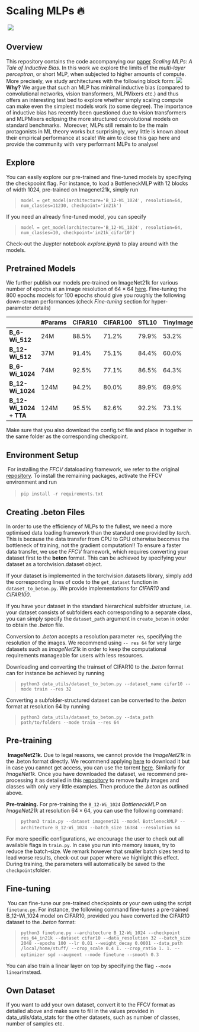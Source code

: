 ﻿# Scaling MLPs :fire:
​
![](https://user-images.githubusercontent.com/38691167/274573298-0aaf4b37-e9b3-4d67-9c0f-ef27fe17089d.png)
## Overview
This repository contains the code accompanying our [paper](https://arxiv.org/abs/2306.13575)  *Scaling MLPs: A Tale of Inductive Bias*. In this work we explore the limits of the *multi-layer perceptron*, or short MLP, when subjected to higher amounts of compute. More precisely, we study architectures with the following block form:
![](https://lh3.googleusercontent.com/pw/AIL4fc_3gvNmHfrvhN38zgU2OMTHqG-4w0zMY6of3S7Gi0EoV498btfYB2H7NnYUlpm8d0Va7COQAigFYZ9BCEI93qIqkV4_CKLKtdED6VQ8p-uJrKb6zD0yRfoe2yaMRdFFZeyPXaiFGWkJEurH-wvNGMY1=w1426-h154-s-no?authuser=0)
​
**Why?** We argue that such an MLP has minimal inductive bias (compared to convolutional networks, vision transformers, MLPMixers etc.) and thus offers an interesting test bed to explore whether simply scaling compute can make even the simplest models work (to some degree). The importance of inductive bias has recently been questioned due to vision transformers and MLPMixers eclipsing the more structured convolutional models on standard benchmarks.
​
Moreover, MLPs still remain to be the main protagonists in ML theory works but surprisingly, very little is known about their empirical performance at scale! We aim to close this gap here and provide the community with very performant MLPs to analyse!
​
## Explore
You can easily explore our pre-trained and fine-tuned models by specifying the checkpooint flag. For instance, to load a BottleneckMLP with 12 blocks of width 1024, pre-trained on Imagenet21k, simply run
>`model = get_model(architecture='B_12-Wi_1024', resolution=64, num_classes=11230,
                  checkpoint='in21k')`

If you need an already fine-tuned model, you can specify 
>`model = get_model(architecture='B_12-Wi_1024', resolution=64, num_classes=10,
                  checkpoint='in21k_cifar10')`

Check-out the Juypter notebook *explore.ipynb* to play around with the models.

## Pretrained Models

We further publish our models pre-trained on ImageNet21k for various number of epochs at an image resolution of $64\times 64$ [here](https://drive.google.com/drive/folders/17pbKnQgftxkGW5zZGuUvN1C---DesqOW?usp=sharing). Fine-tuning the $800$ epochs models for $100$ epochs should give you roughly the following down-stream performances (check *Fine-tuning* section for hyper-parameter details)

|                  | #Params | CIFAR10 | CIFAR100 | STL10 | TinyImageNet | ImageNet | ImageNetReal
| ---------------- | ------- | ------- | -------- | ----- | ------------ | ---------- | ------------
| **B_6-Wi_512**   | 24M     | 88.5%   | 71.2%    | 79.9% |    53.2%     |    33.3%   |    38.2
| **B_12-Wi_512**  | 37M     | 91.4%   | 75.1%    | 84.4% |    60.0%     |    38.0%   |    42.8
| **B_6-Wi_1024**  | 74M     | 92.5%   | 77.1%    | 86.5% |    64.3%     |    40.0%   |    47.0%
| **B_12-Wi_1024** | 124M    | 94.2%   | 80.0%    | 89.9% |    69.9%     |    43.2%   |    48.6%
| **B_12-Wi_1024 + TTA** | 124M    | 95.5%   | 82.6%    | 92.2% |    73.1%      |     51.4%   | 57.9%


Make sure that you also download the config.txt file and place in together in the same folder as the corresponding checkpoint.
## Environment Setup
​
For installing the *FFCV* dataloading framework, we refer to the original [repository](https://github.com/libffcv/ffcv). To install the remaining packages, activate the FFCV environment and run 
>`pip install -r requirements.txt`
​
## Creating .beton Files
In order to use the efficiency of MLPs to the fullest, we need a more optimised data loading framework than the standard one provided by *torch*. This is because the data transfer from CPU to GPU otherwise becomes the bottleneck of training, not the gradient computation!! 
To ensure a faster data transfer, we use the *FFCV* framework, which requires converting your dataset first to the **beton** format. This can be achieved by specifying your dataset as a torchvision.dataset object. 

If your dataset is implemented in the torchvision.datasets library, simply add the corresponding lines of code to the `get_dataset` function in `dataset_to_beton.py`. We provide implementations for *CIFAR10* and *CIFAR100*. 

If you have your dataset in the standard hierarchical subfolder structure, i.e. your dataset consists of subfolders each corresponding to a separate class, you can simply specify the `dataset_path` argument in `create_beton` in order to obtain the *.beton* file.
​

Conversion to *.beton* accepts a resolution parameter `res`, specifying the resolution of the images. We recommend using `-- res 64` for very large datasets such as *ImageNet21k* in order to keep the computational requirements manageable for users with less resources.
​
 
Downloading and converting the trainset of CIFAR10 to the *.beton* format can for instance be achieved by running
>`python3 data_utils/dataset_to_beton.py --dataset_name cifar10 --mode train --res 32`

Converting a subfolder-structured dataset can be converted to the *.beton* format at resolution 64 by running
>`python3 data_utils/dataset_to_beton.py --data_path path/to/folders --mode train --res 64`

## Pre-training
​
**ImageNet21k.** Due to legal reasons, we cannot provide the *ImageNet21k* in the .beton format directly. We recommend applying [here](https://www.image-net.org/download.php) to download it but in case you cannot get access, you can use the torrent [here](https://academictorrents.com/details/8ec0d8df0fbb507594557bce993920442f4f6477). Similarly for *ImageNet1k*. Once you have downloaded the dataset, we recommend pre-processing it as detailed in this [repository](https://arxiv.org/abs/2104.10972) to remove faulty images and classes with only very little examples. Then produce the *.beton* as outlined above. 
​
​

**Pre-training.** For pre-training the `B_12-Wi_1024` *BottleneckMLP* on *ImageNet21k* at resolution $64 \times 64$, you can use the following command:
>`python3 train.py --dataset imagenet21 --model BottleneckMLP --architecture B_12-Wi_1024 --batch_size 16384 --resolution 64` 
​

For more specific configurations, we encourage the user to check out all available flags in `train.py`. In case you run into memory issues, try to reduce the batch-size. We remark however that smaller batch sizes tend to lead worse results, check-out our paper where we highlight this effect. During training, the parameters will automatically be saved to the `checkpoints`folder. 
## Fine-tuning
​
You can fine-tune our pre-trained checkpoints or your own using the script `finetune.py`.  For instance, the following command fine-tunes a pre-trained B_12-Wi_1024 model on CIFAR10, provided you have converted the CIFAR10 dataset to the *.beton* format:
> `python3 finetune.py --architecture B_12-Wi_1024 --checkpoint res_64_in21k --dataset cifar10 --data_resolution 32 --batch_size 2048 --epochs 100 --lr 0.01 --weight_decay 0.0001 --data_path /local/home/stuff/ --crop_scale 0.4 1. --crop_ratio 1. 1. --optimizer sgd --augment --mode finetune --smooth 0.3`
​

You can also train a linear layer on top by specifying the flag `--mode linear`instead.


## Own Dataset
If you want to add your own dataset, convert it to the FFCV format as detailed above and make sure to fill in the values provided in data_utils/data_stats for the other datasets, such as number of classes, number of samples etc. 